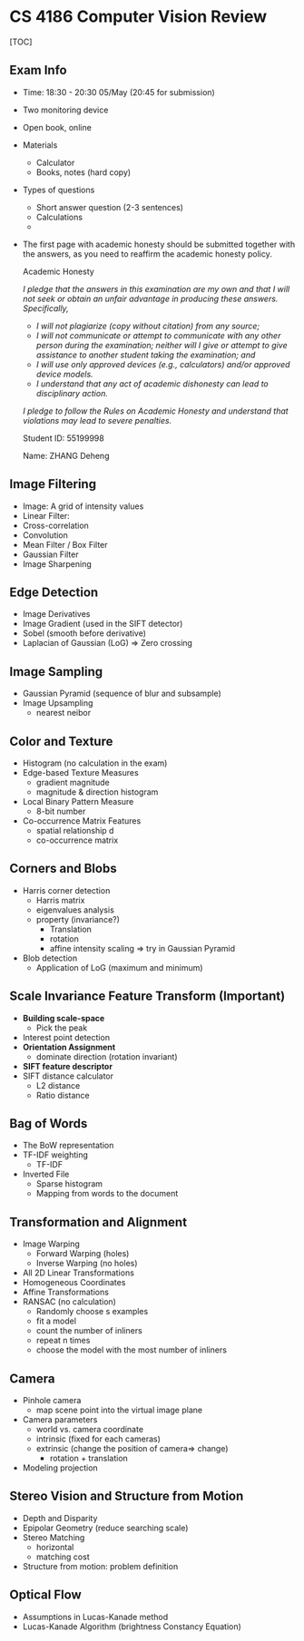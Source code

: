 # CS 4186 Computer Vision Review

[TOC]



## Exam Info

* Time: 18:30 - 20:30 05/May (20:45 for submission)

* Two monitoring device

* Open book, online

* Materials

  * Calculator
  * Books, notes (hard copy)

* Types of questions

  * Short answer question (2-3 sentences)
  * Calculations
  * 

* The first page with academic honesty should be submitted together with the answers, as you need to reaffirm the academic honesty policy. 

  Academic Honesty

   

  *I pledge that the answers in this examination are my own and that I will not seek or obtain an unfair advantage in producing these answers. Specifically,*

  * *I will not plagiarize (copy without citation) from any source;*
  * *I will not communicate or attempt to communicate with any other person during the examination; neither will I give or attempt to give assistance to another student taking the examination; and*
  * *I will use only approved devices (e.g., calculators) and/or approved device models.*
  * *I understand that any act of academic dishonesty can lead to disciplinary action.*

  *I pledge to follow the Rules on Academic Honesty and understand that violations may lead to severe penalties.*

  Student ID:  55199998

  Name: ZHANG Deheng

## Image Filtering

* Image: A grid of intensity values
* Linear Filter: 
* Cross-correlation
* Convolution
* Mean Filter / Box Filter
* Gaussian Filter
* Image Sharpening

## Edge Detection

* Image Derivatives
* Image Gradient (used in the SIFT detector)
* Sobel (smooth before derivative)
* Laplacian of Gaussian (LoG) => Zero crossing

## Image Sampling

* Gaussian Pyramid (sequence of blur and subsample)
* Image Upsampling
  * nearest neibor

## Color and Texture

* Histogram (no calculation in the exam)
* Edge-based Texture Measures
  * gradient magnitude
  * magnitude & direction histogram
* Local Binary Pattern Measure
  * 8-bit number
* Co-occurrence Matrix Features
  * spatial relationship d
  * co-occurrence matrix

## Corners and Blobs

* Harris corner detection
  * Harris matrix
  * eigenvalues analysis
  * property (invariance?)
    * Translation
    * rotation
    * affine intensity scaling => try in Gaussian Pyramid
* Blob detection
  * Application of LoG (maximum and minimum)

## Scale Invariance Feature Transform (Important)

* **Building scale-space**
  * Pick the peak
* Interest point detection
* **Orientation Assignment**
  * dominate direction (rotation invariant)
* **SIFT feature descriptor**
* SIFT distance calculator
  * L2 distance
  * Ratio distance

## Bag of Words

* The BoW representation
* TF-IDF weighting
  * TF-IDF
* Inverted File
  * Sparse histogram
  * Mapping from words to the document

## Transformation and Alignment

* Image Warping
  * Forward Warping (holes)
  * Inverse Warping (no holes)
* All 2D Linear Transformations
* Homogeneous Coordinates
* Affine Transformations
* RANSAC (no calculation)
  * Randomly choose s examples
  * fit a model 
  * count the number of inliners
  * repeat n times
  * choose the model with the most number of inliners

## Camera

* Pinhole camera
  * map scene point into the virtual image plane
* Camera parameters
  * world vs. camera coordinate
  * intrinsic (fixed for each cameras)
  * extrinsic (change the position of camera=> change)
    * rotation + translation
* Modeling projection

## Stereo Vision and Structure from Motion

* Depth and Disparity
* Epipolar Geometry (reduce searching scale)
* Stereo Matching
  * horizontal
  * matching cost
* Structure from motion: problem definition

## Optical Flow

* Assumptions in Lucas-Kanade method
* Lucas-Kanade Algorithm (brightness Constancy Equation)













